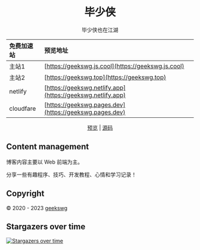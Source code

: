 <h1 align="center">毕少侠</h1>

<div align="center">
毕少侠也在江湖

|免费加速站|预览地址|
|:-|:-|
|主站1|[https://geekswg.js.cool](https://geekswg.js.cool)|
|主站2|[https://geekswg.top](https://geekswg.top)|
|netlify|[https://geekswg.netlify.app](https://geekswg.netlify.app)|
|cloudfare|[https://geekswg.pages.dev](https://geekswg.pages.dev)|

[预览](https://geekswg.github.io/) | [源码](https://github.com/geekswg/blogFixit)
</div>

## Content management

博客内容主要以 Web 前端为主。

分享一些有趣程序、技巧、开发教程、心情和学习记录！

## Copyright

:copyright: 2020 - 2023 [geekswg](https://github.com/geekswg)

## Stargazers over time

[![Stargazers over time](https://starchart.cc/geekswg/geekswg.github.io.svg)](https://starchart.cc/geekswg/geekswg.github.io)